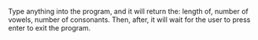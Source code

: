 Type anything into the program, and it will return the: length of, number of vowels, number of consonants. Then, after, it will wait for the user to press enter to exit the program.
